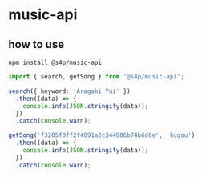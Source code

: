 # music-api

## how to use

`npm install @s4p/music-api`

```ts
import { search, getSong } from '@s4p/music-api';

search({ keyword: 'Aragaki Yui' })
  .then((data) => {
    console.info(JSON.stringify(data));
  })
  .catch(console.warn);

getSong('f3205f0ff2f4891a2c344086b74b6d6e', 'kugou')
  .then((data) => {
    console.info(JSON.stringify(data));
  })
  .catch(console.warn);
```
